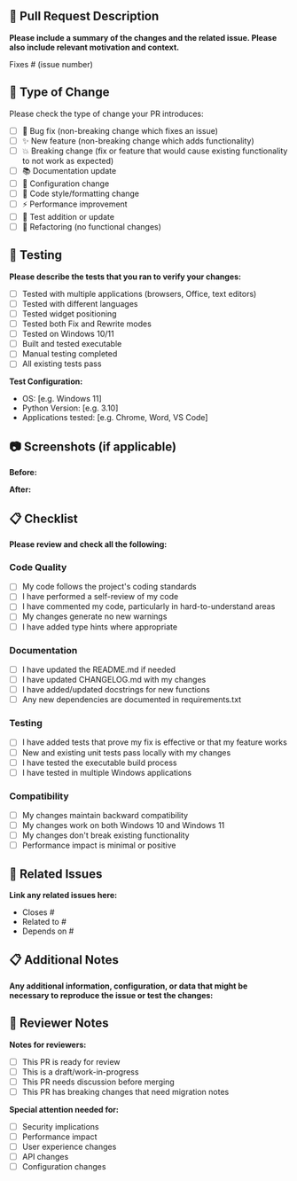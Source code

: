 ## 📝 Pull Request Description

**Please include a summary of the changes and the related issue. Please also include relevant motivation and context.**

Fixes # (issue number)

## 🎯 Type of Change

Please check the type of change your PR introduces:

- [ ] 🐛 Bug fix (non-breaking change which fixes an issue)
- [ ] ✨ New feature (non-breaking change which adds functionality)
- [ ] 💥 Breaking change (fix or feature that would cause existing functionality to not work as expected)
- [ ] 📚 Documentation update
- [ ] 🔧 Configuration change
- [ ] 🎨 Code style/formatting change
- [ ] ⚡ Performance improvement
- [ ] 🧪 Test addition or update
- [ ] 🔄 Refactoring (no functional changes)

## 🧪 Testing

**Please describe the tests that you ran to verify your changes:**

- [ ] Tested with multiple applications (browsers, Office, text editors)
- [ ] Tested with different languages
- [ ] Tested widget positioning
- [ ] Tested both Fix and Rewrite modes
- [ ] Tested on Windows 10/11
- [ ] Built and tested executable
- [ ] Manual testing completed
- [ ] All existing tests pass

**Test Configuration:**
- OS: [e.g. Windows 11]
- Python Version: [e.g. 3.10]
- Applications tested: [e.g. Chrome, Word, VS Code]

## 📷 Screenshots (if applicable)

**Before:**
<!-- Paste screenshot of current behavior -->

**After:**
<!-- Paste screenshot of new behavior -->

## 📋 Checklist

**Please review and check all the following:**

### Code Quality
- [ ] My code follows the project's coding standards
- [ ] I have performed a self-review of my code
- [ ] I have commented my code, particularly in hard-to-understand areas
- [ ] My changes generate no new warnings
- [ ] I have added type hints where appropriate

### Documentation
- [ ] I have updated the README.md if needed
- [ ] I have updated CHANGELOG.md with my changes
- [ ] I have added/updated docstrings for new functions
- [ ] Any new dependencies are documented in requirements.txt

### Testing
- [ ] I have added tests that prove my fix is effective or that my feature works
- [ ] New and existing unit tests pass locally with my changes
- [ ] I have tested the executable build process
- [ ] I have tested in multiple Windows applications

### Compatibility
- [ ] My changes maintain backward compatibility
- [ ] My changes work on both Windows 10 and Windows 11
- [ ] My changes don't break existing functionality
- [ ] Performance impact is minimal or positive

## 🔗 Related Issues

**Link any related issues here:**
- Closes #
- Related to #
- Depends on #

## 📋 Additional Notes

**Any additional information, configuration, or data that might be necessary to reproduce the issue or test the changes:**

## 🤝 Reviewer Notes

**Notes for reviewers:**
- [ ] This PR is ready for review
- [ ] This is a draft/work-in-progress
- [ ] This PR needs discussion before merging
- [ ] This PR has breaking changes that need migration notes

**Special attention needed for:**
- [ ] Security implications
- [ ] Performance impact
- [ ] User experience changes
- [ ] API changes
- [ ] Configuration changes 